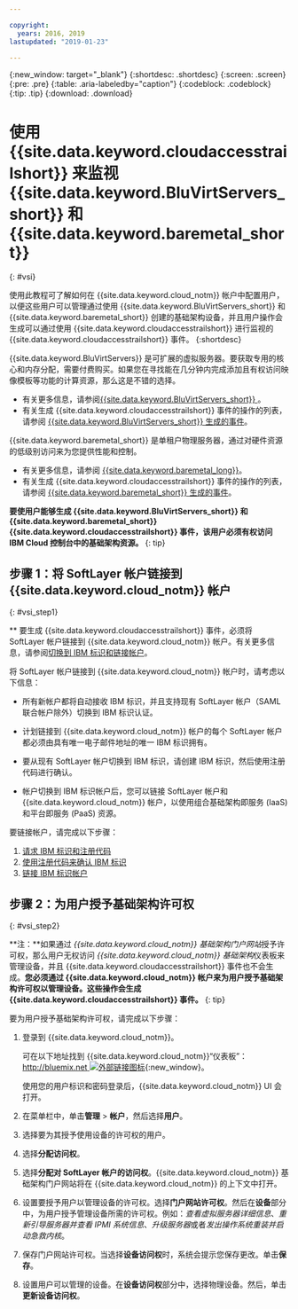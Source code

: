 ```yaml
---

copyright:
  years: 2016, 2019
lastupdated: "2019-01-23"

---
```


{:new_window: target="_blank"}
{:shortdesc: .shortdesc}
{:screen: .screen}
{:pre: .pre}
{:table: .aria-labeledby="caption"}
{:codeblock: .codeblock}
{:tip: .tip}
{:download: .download}


# 使用 {{site.data.keyword.cloudaccesstrailshort}} 来监视 {{site.data.keyword.BluVirtServers_short}} 和 {{site.data.keyword.baremetal_short}}
{: #vsi}

使用此教程可了解如何在 {{site.data.keyword.cloud_notm}} 帐户中配置用户，以便这些用户可以管理通过使用 {{site.data.keyword.BluVirtServers_short}} 和 {{site.data.keyword.baremetal_short}} 创建的基础架构设备，并且用户操作会生成可以通过使用 {{site.data.keyword.cloudaccesstrailshort}} 进行监视的 {{site.data.keyword.cloudaccesstrailshort}} 事件。
{:shortdesc}

{{site.data.keyword.BluVirtServers}} 是可扩展的虚拟服务器。要获取专用的核心和内存分配，需要付费购买。如果您在寻找能在几分钟内完成添加且有权访问映像模板等功能的计算资源，那么这是不错的选择。 
* 有关更多信息，请参阅[{{site.data.keyword.BluVirtServers_short}} ](/docs/vsi/vsi_about.html#about-virtual-servers)。 
* 有关生成 {{site.data.keyword.cloudaccesstrailshort}} 事件的操作的列表，请参阅 [{{site.data.keyword.BluVirtServers_short}} 生成的事件](/docs/vsi/vsi_activity_tracker_events.html#at_events)。

{{site.data.keyword.baremetal_short}} 是单租户物理服务器，通过对硬件资源的低级别访问来为您提供性能和控制。 
* 有关更多信息，请参阅 [{{site.data.keyword.baremetal_long}}](/docs/bare-metal/about.html#about)。
* 有关生成 {{site.data.keyword.cloudaccesstrailshort}} 事件的操作的列表，请参阅 [{{site.data.keyword.baremetal_short}} 生成的事件](/docs/bare-metal/bm-activity-tracker-events.html#at_events)。

**要使用户能够生成 {{site.data.keyword.BluVirtServers_short}} 和 {{site.data.keyword.baremetal_short}} {{site.data.keyword.cloudaccesstrailshort}} 事件，该用户必须有权访问 IBM Cloud 控制台中的基础架构资源。**
{: tip}

## 步骤 1：将 SoftLayer 帐户链接到 {{site.data.keyword.cloud_notm}} 帐户
{: #vsi_step1}

** 要生成 {{site.data.keyword.cloudaccesstrailshort}} 事件，必须将 SoftLayer 帐户链接到 {{site.data.keyword.cloud_notm}} 帐户。有关更多信息，请参阅[切换到 IBM 标识和链接帐户](/docs/account?topic=account-unifyingaccounts#link_accounts)。

将 SoftLayer 帐户链接到 {{site.data.keyword.cloud_notm}} 帐户时，请考虑以下信息：
* 所有新帐户都将自动接收 IBM 标识，并且支持现有 SoftLayer 帐户（SAML 联合帐户除外）切换到 IBM 标识认证。

* 计划链接到 {{site.data.keyword.cloud_notm}} 帐户的每个 SoftLayer 帐户都必须由具有唯一电子邮件地址的唯一 IBM 标识拥有。
* 要从现有 SoftLayer 帐户切换到 IBM 标识，请创建 IBM 标识，然后使用注册代码进行确认。
* 帐户切换到 IBM 标识帐户后，您可以链接 SoftLayer 帐户和 {{site.data.keyword.cloud_notm}} 帐户，以使用组合基础架构即服务 (IaaS) 和平台即服务 (PaaS) 资源。 

要链接帐户，请完成以下步骤：
1. [请求 IBM 标识和注册代码](/docs/account/softlayerlink.html#reqIBMidandregcode)
2. [使用注册代码来确认 IBM 标识](/docs/account/softlayerlink.html#confIBMiduseregcode)
3. [链接 IBM 标识帐户](/docs/account/softlayerlink.html#link_user_account)


## 步骤 2：为用户授予基础架构许可权
{: #vsi_step2}

**注：**如果通过 *{{site.data.keyword.cloud_notm}} 基础架构门户网站*授予许可权，那么用户无权访问 *{{site.data.keyword.cloud_notm}} 基础架构*仪表板来管理设备，并且 {{site.data.keyword.cloudaccesstrailshort}} 事件也不会生成。**您必须通过 {{site.data.keyword.cloud_notm}} 帐户来为用户授予基础架构许可权以管理设备。这些操作会生成 {{site.data.keyword.cloudaccesstrailshort}} 事件。**
{: tip}

要为用户授予基础架构许可权，请完成以下步骤：

1. 登录到 {{site.data.keyword.cloud_notm}}。

    可在以下地址找到 {{site.data.keyword.cloud_notm}}“仪表板”：[http://bluemix.net ![外部链接图标](../../../icons/launch-glyph.svg "外部链接图标")](http://bluemix.net){:new_window}。
    
	使用您的用户标识和密码登录后，{{site.data.keyword.cloud_notm}} UI 会打开。

2. 在菜单栏中，单击**管理** &gt; **帐户**，然后选择**用户**。 

3. 选择要为其授予使用设备的许可权的用户。

4. 选择**分配访问权**。

5. 选择**分配对 SoftLayer 帐户的访问权**。{{site.data.keyword.cloud_notm}} 基础架构门户网站将在 {{site.data.keyword.cloud_notm}} 的上下文中打开。

6. 设置要授予用户以管理设备的许可权。选择**门户网站许可权**。然后在**设备**部分中，为用户授予管理设备所需的许可权。例如：*查看虚拟服务器详细信息*、*重新引导服务器并查看 IPMI 系统信息*、*升级服务器*或者*发出操作系统重装并启动急救内核*。

7. 保存门户网站许可权。当选择**设备访问权**时，系统会提示您保存更改。单击**保存**。

8. 设置用户可以管理的设备。在**设备访问权**部分中，选择物理设备。然后，单击**更新设备访问权**。






